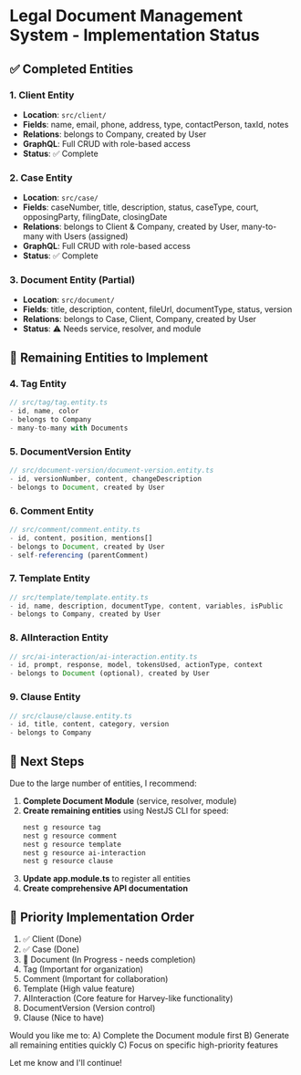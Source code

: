 # Legal Document Management System - Implementation Status

## ✅ Completed Entities

### 1. Client Entity
- **Location**: `src/client/`
- **Fields**: name, email, phone, address, type, contactPerson, taxId, notes
- **Relations**: belongs to Company, created by User
- **GraphQL**: Full CRUD with role-based access
- **Status**: ✅ Complete

### 2. Case Entity
- **Location**: `src/case/`
- **Fields**: caseNumber, title, description, status, caseType, court, opposingParty, filingDate, closingDate
- **Relations**: belongs to Client & Company, created by User, many-to-many with Users (assigned)
- **GraphQL**: Full CRUD with role-based access
- **Status**: ✅ Complete

### 3. Document Entity (Partial)
- **Location**: `src/document/`
- **Fields**: title, description, content, fileUrl, documentType, status, version
- **Relations**: belongs to Case, Client, Company, created by User
- **Status**: ⚠️ Needs service, resolver, and module

## 🚧 Remaining Entities to Implement

### 4. Tag Entity
```typescript
// src/tag/tag.entity.ts
- id, name, color
- belongs to Company
- many-to-many with Documents
```

### 5. DocumentVersion Entity
```typescript
// src/document-version/document-version.entity.ts
- id, versionNumber, content, changeDescription
- belongs to Document, created by User
```

### 6. Comment Entity
```typescript
// src/comment/comment.entity.ts
- id, content, position, mentions[]
- belongs to Document, created by User
- self-referencing (parentComment)
```

### 7. Template Entity
```typescript
// src/template/template.entity.ts
- id, name, description, documentType, content, variables, isPublic
- belongs to Company, created by User
```

### 8. AIInteraction Entity
```typescript
// src/ai-interaction/ai-interaction.entity.ts
- id, prompt, response, model, tokensUsed, actionType, context
- belongs to Document (optional), created by User
```

### 9. Clause Entity
```typescript
// src/clause/clause.entity.ts
- id, title, content, category, version
- belongs to Company
```

## 📝 Next Steps

Due to the large number of entities, I recommend:

1. **Complete Document Module** (service, resolver, module)
2. **Create remaining entities** using NestJS CLI for speed:
   ```bash
   nest g resource tag
   nest g resource comment
   nest g resource template
   nest g resource ai-interaction
   nest g resource clause
   ```
3. **Update app.module.ts** to register all entities
4. **Create comprehensive API documentation**

## 🎯 Priority Implementation Order

1. ✅ Client (Done)
2. ✅ Case (Done)
3. 🔄 Document (In Progress - needs completion)
4. Tag (Important for organization)
5. Comment (Important for collaboration)
6. Template (High value feature)
7. AIInteraction (Core feature for Harvey-like functionality)
8. DocumentVersion (Version control)
9. Clause (Nice to have)

Would you like me to:
A) Complete the Document module first
B) Generate all remaining entities quickly
C) Focus on specific high-priority features

Let me know and I'll continue!
